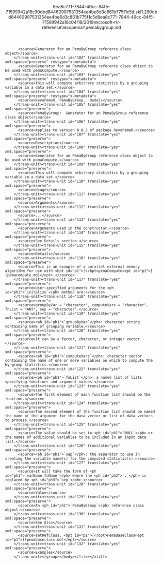 <?xml version="1.0"?><xliff version="1.2" xmlns="urn:oasis:names:tc:xliff:document:1.2" xmlns:xsi="http://www.w3.org/2001/XMLSchema-instance" xsi:schemaLocation="urn:oasis:names:tc:xliff:document:1.2 xliff-core-1.2-transitional.xsd"><file datatype="xml" original="pemabygroup.md" source-language="en-US" target-language="en-US"><header><tool tool-id="mdxliff" tool-name="mdxliff" tool-version="1.0-d1654b2" tool-company="Microsoft" /><xliffext:skl_file_name xmlns:xliffext="urn:microsoft:content:schema:xliffextensions">8ea8c771-7844-49cc-84f5-71599942a18c90dbd84460907531354ee4be6d3c861b775f1c5d.skl</xliffext:skl_file_name><xliffext:version xmlns:xliffext="urn:microsoft:content:schema:xliffextensions">1.2</xliffext:version><xliffext:ms.openlocfilehash xmlns:xliffext="urn:microsoft:content:schema:xliffextensions">90dbd84460907531354ee4be6d3c861b775f1c5d</xliffext:ms.openlocfilehash><xliffext:ms.sourcegitcommit xmlns:xliffext="urn:microsoft:content:schema:xliffextensions">8ea8c771-7844-49cc-84f5-71599942a18c</xliffext:ms.sourcegitcommit><xliffext:ms.lasthandoff xmlns:xliffext="urn:microsoft:content:schema:xliffextensions">04/18/2019</xliffext:ms.lasthandoff><xliffext:ms.openlocfilepath xmlns:xliffext="urn:microsoft:content:schema:xliffextensions">microsoft-r\r-reference\revopemar\pemabygroup.md</xliffext:ms.openlocfilepath></header><body><group id="content" extype="content"><trans-unit id="101" translate="yes" xml:space="preserve" restype="x-metadata">
          <source>Generator for an PemaByGroup reference class object</source>
        </trans-unit><trans-unit id="102" translate="yes" xml:space="preserve" restype="x-metadata">
          <source>Generator for an PemaByGroup reference class object to be used with pemaCompute.</source>
        </trans-unit><trans-unit id="103" translate="yes" xml:space="preserve" restype="x-metadata">
          <source>This will compute arbitrary statistics by a grouping variable in a data set.</source>
        </trans-unit><trans-unit id="104" translate="yes" xml:space="preserve" restype="x-metadata">
          <source>RevoPemaR, PemaByGroup,  models</source>
        </trans-unit><trans-unit id="105" translate="yes" xml:space="preserve">
          <source>PemaByGroup:  Generator for an PemaByGroup reference class object</source>
        </trans-unit><trans-unit id="106" translate="yes" xml:space="preserve">
          <source>Applies to version 8.0.3 of package RevoPemaR.</source>
        </trans-unit><trans-unit id="107" translate="yes" xml:space="preserve">
          <source>Description</source>
        </trans-unit><trans-unit id="108" translate="yes" xml:space="preserve">
          <source>Generator for an PemaByGroup reference class object to be used with pemaCompute.</source>
        </trans-unit><trans-unit id="109" translate="yes" xml:space="preserve">
          <source>This will compute arbitrary statistics by a grouping variable in a data set.</source>
        </trans-unit><trans-unit id="110" translate="yes" xml:space="preserve">
          <source>Usage</source>
        </trans-unit><trans-unit id="111" translate="yes" xml:space="preserve">
          <source>Arguments</source>
        </trans-unit><trans-unit id="112" translate="yes" xml:space="preserve">
          <source>...</source>
        </trans-unit><trans-unit id="113" translate="yes" xml:space="preserve">
          <source>Arguments used in the constructor.</source>
        </trans-unit><trans-unit id="114" translate="yes" xml:space="preserve">
          <source>See Details section.</source>
        </trans-unit><trans-unit id="115" translate="yes" xml:space="preserve">
          <source>Details</source>
        </trans-unit><trans-unit id="116" translate="yes" xml:space="preserve">
          <source>This is an example of a parallel external memory algorithm for use with <bpt id="p1">[</bpt>pemaCompute<ept id="p1">](pemacompute.md)</ept>.</source>
        </trans-unit><trans-unit id="117" translate="yes" xml:space="preserve">
          <source>User-specified arguments for the <ph id="ph1">`initalize`</ph> method are:</source>
        </trans-unit><trans-unit id="118" translate="yes" xml:space="preserve">
          <source>groupByVar = "character", computeVars = "character", fnList = "ANY", sep = "character",</source>
        </trans-unit><trans-unit id="119" translate="yes" xml:space="preserve">
          <source><ph id="ph1">`groupByVar`</ph>: character string containing name of grouping variable.</source>
        </trans-unit><trans-unit id="120" translate="yes" xml:space="preserve">
          <source>It can be a factor, character, or integer vector.</source>
        </trans-unit><trans-unit id="121" translate="yes" xml:space="preserve">
          <source><ph id="ph1">`computeVars`</ph>: character vector containing the name of one or more variables on which to compute the by-group statistics.</source>
        </trans-unit><trans-unit id="122" translate="yes" xml:space="preserve">
          <source><ph id="ph1">`fnList`</ph>: a named list of lists specifying functions and argument values.</source>
        </trans-unit><trans-unit id="123" translate="yes" xml:space="preserve">
          <source>The first element of each function list should be the function.</source>
        </trans-unit><trans-unit id="124" translate="yes" xml:space="preserve">
          <source>The second element of the function list should be named the name of the argument for the data vector or list of data vectors to process.</source>
        </trans-unit><trans-unit id="125" translate="yes" xml:space="preserve">
          <source>The value should be set to <ph id="ph1">`NULL`</ph> or the names of additional variables to be included in an input data list.</source>
        </trans-unit><trans-unit id="126" translate="yes" xml:space="preserve">
          <source><ph id="ph1">`sep`</ph>: the separator to use in creating the variable name(s) for the computed statistic(s).</source>
        </trans-unit><trans-unit id="127" translate="yes" xml:space="preserve">
          <source>It will take the form of <ph id="ph1">`varName.fnName`</ph> where the <ph id="ph2">`.`</ph> is replaced by <ph id="ph3">`sep`</ph>.</source>
        </trans-unit><trans-unit id="128" translate="yes" xml:space="preserve">
          <source>Value</source>
        </trans-unit><trans-unit id="129" translate="yes" xml:space="preserve">
          <source>An <ph id="ph1">`PemaByGroup`</ph> reference class object.</source>
        </trans-unit><trans-unit id="130" translate="yes" xml:space="preserve">
          <source>See Also</source>
        </trans-unit><trans-unit id="131" translate="yes" xml:space="preserve">
          <source>setRefClass, <bpt id="p1">[</bpt>PemaBaseClass<ept id="p1">](pemabaseclass.md)</ept></source>
        </trans-unit><trans-unit id="132" translate="yes" xml:space="preserve">
          <source>Examples</source>
        </trans-unit></group></body></file></xliff>